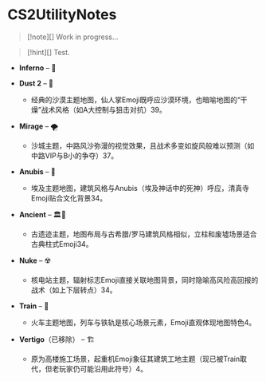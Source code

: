 # CS2UtilityNotes

> [!note][]
Work in progress...
>

> [!hint][]
Test.

* **Inferno** – 🍌
* **Dust 2** – 🌵

  * 经典的沙漠主题地图，仙人掌Emoji既呼应沙漠环境，也暗喻地图的“干燥”战术风格（如A大控制与狙击对抗）39。

* **Mirage** – 🌪️

  * 沙城主题，中路风沙弥漫的视觉效果，且战术多变如旋风般难以预测（如中路VIP与B小的争夺）37。

* **Anubis** – 🕌

  * 埃及主题地图，建筑风格与Anubis（埃及神话中的死神）呼应，清真寺Emoji贴合文化背景34。

* **Ancient** – 🏛️🌿

  * 古遗迹主题，地图布局与古希腊/罗马建筑风格相似，立柱和废墟场景适合古典柱式Emoji34。

* **Nuke** – ☢️

  * 核电站主题，辐射标志Emoji直接关联地图背景，同时隐喻高风险高回报的战术（如上下层转点）34。

* **Train** – 🚂

  * 火车主题地图，列车与铁轨是核心场景元素，Emoji直观体现地图特色4。

* **Vertigo**（已移除） – 🏗️

  * 原为高楼施工场景，起重机Emoji象征其建筑工地主题（现已被Train取代，但老玩家仍可能沿用此符号）4。